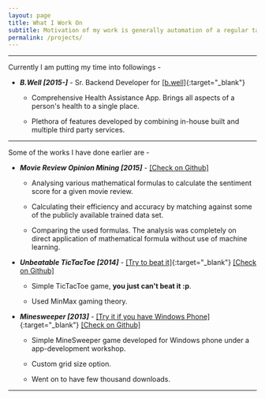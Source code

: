 ```yaml
---
layout: page
title: What I Work On
subtitle: Motivation of my work is generally automation of a regular task, learning a new concept or experiencing something fun.
permalink: /projects/
---
```

---
Currently I am putting my time into followings -

- __*B.Well [2015-]*__ -
Sr. Backend Developer for [\[b.well\]](https://www.icanbwell.com/){:target="_blank"}

    * Comprehensive Health Assistance App. Brings all aspects of a person's health to a single place.

    * Plethora of features developed by combining in-house built and multiple third party services.

---

Some of the works I have done earlier are -

- __*Movie Review Opinion Mining [2015]*__ -
[\[Check on Github\]](https://github.com/SaurabhGoyal/MovieReview-OpinionMining)

    * Analysing various mathematical formulas to calculate the sentiment score for a given movie review.

    * Calculating their efficiency and accuracy by matching against some of the publicly available trained data set.

    * Comparing the used formulas. The analysis was completely on direct application of mathematical formula without use of machine learning.


- __*Unbeatable TicTacToe [2014]*__ -
[\[Try to beat it\]](http://unbeatablettt.appspot.com/){:target="_blank"}
[\[Check on Github\]](https://github.com/SaurabhGoyal/tictactoe-webapp)

    * Simple TicTacToe game, **you just can't beat it :p**.

    * Used MinMax gaming theory.


- __*Minesweeper [2013]*__ -
[\[Try it if you have Windows Phone\]](https://www.microsoft.com/en-in/store/p/minesweeper/9nblggh08wmv){:target="_blank"}
[\[Check on Github\]](https://github.com/SaurabhGoyal/Minesweeper)

    * Simple MineSweeper game developed for Windows phone under a app-development workshop.

    * Custom grid size option.

    * Went on to have few thousand downloads.

---
